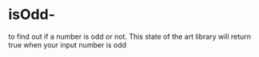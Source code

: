 # isOdd-
to find out if a number is odd or not. This state of the art library will return true when your input number is odd
